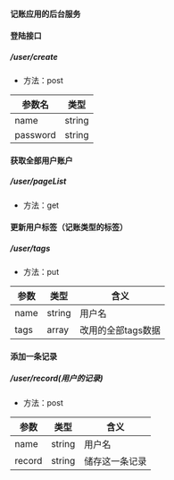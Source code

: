 #### 记账应用的后台服务

#### 登陆接口
#####  /user/create

* 方法：post

|参数名|类型|
|----|---------|
|name|string|
|password|string|number|

#### 获取全部用户账户
##### /user/pageList

* 方法：get

#### 更新用户标签（记账类型的标签）
##### /user/tags
* 方法：put

|参数|类型|含义|
|----|---|----|
|name|string|用户名|
|tags|array|改用的全部tags数据|

#### 添加一条记录
##### /user/record(用户的记录)

* 方法：post

|参数|类型|含义|
|----|---|----|
|name|string|用户名|
|record|string|储存这一条记录|